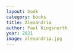 ```yaml
---
layout: book
category: books
title: Alexandria
author: Paul Kingsnorth
year: 2021
image: alexandria.jpg
---
```

